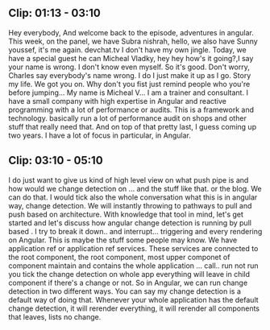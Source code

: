 ## Clip: 01:13 - 03:10

Hey everybody, And welcome back to the episode, adventures in angular. This week, on the panel, we have Subra nishrah, hello, we also have Sunny youssef, it's me again. devchat.tv I don't have my own jingle.
Today, we have a special guest he can Micheal Vladky, hey hey how's it going?,I say your name is wrong. I don't know even myself. So it's good. Don't worry, Charles say everybody's name wrong. I do I just make it up as I go. Story my life. We got you on. Why don't you fist just remind people who you're before jumping...
My name is Micheal V... I am a trainer and consultant. I have a small company with high expertise in Angular and reactive programming with a lot of performance or audits. This is a framework and technology. basically run a lot of performance audit on shops and other stuff that really need that. And on top of that pretty last, I guess coming up two years. I have a lot of focus in particular, in Angular.

## Clip: 03:10 - 05:10

I do just want to give us kind of high level view on what push pipe is and how would we change detection on ... and the stuff like that. or the blog.
We can do that. I would tick also the whole conversation what this is in angular way, change detection. We will instantly throwing to pathways to pull and push based on architecture. With knowledge that tool in mind, let's get started and let's discuss how angular change detection is running by pull based .
I try to break it down.. and interrupt...
triggering and every rendering on Angular. This is maybe the stuff some people may know.
We have application ref or application ref services. These services are connected to the root component, the root component, most upper componet of component maintain and contains the whole application ... call.. run not run you tick the change detection on whole app
everything will leave in child component if there's a change or not. So in Angular, we can run change detection in two different ways. You can say my change detection is a default way of doing that.
Whenever your whole application has the default change detection, it will rerender everything, it will rerender all components that leaves, lists no change.
